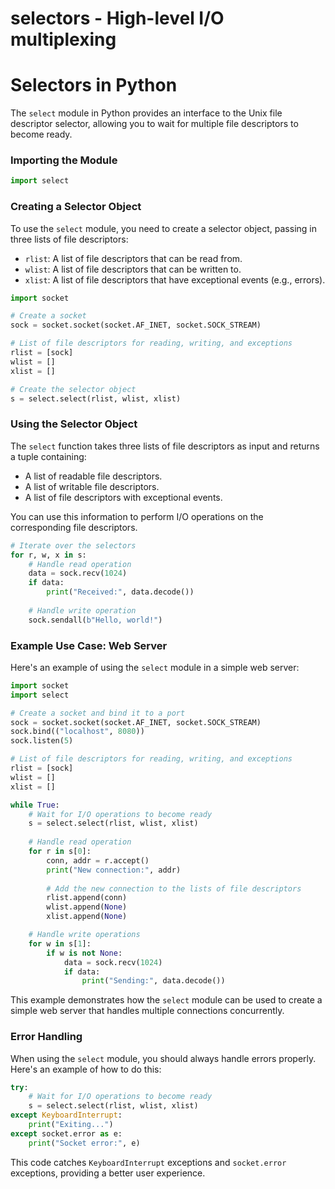 # selectors - High-level I/O multiplexing

**Selectors in Python**
=====================================

The `select` module in Python provides an interface to the Unix file descriptor selector, allowing you to wait for multiple file descriptors to become ready.

### Importing the Module

```python
import select
```

### Creating a Selector Object

To use the `select` module, you need to create a selector object, passing in three lists of file descriptors:

*   `rlist`: A list of file descriptors that can be read from.
*   `wlist`: A list of file descriptors that can be written to.
*   `xlist`: A list of file descriptors that have exceptional events (e.g., errors).

```python
import socket

# Create a socket
sock = socket.socket(socket.AF_INET, socket.SOCK_STREAM)

# List of file descriptors for reading, writing, and exceptions
rlist = [sock]
wlist = []
xlist = []

# Create the selector object
s = select.select(rlist, wlist, xlist)
```

### Using the Selector Object

The `select` function takes three lists of file descriptors as input and returns a tuple containing:

*   A list of readable file descriptors.
*   A list of writable file descriptors.
*   A list of file descriptors with exceptional events.

You can use this information to perform I/O operations on the corresponding file descriptors.

```python
# Iterate over the selectors
for r, w, x in s:
    # Handle read operation
    data = sock.recv(1024)
    if data:
        print("Received:", data.decode())
    
    # Handle write operation
    sock.sendall(b"Hello, world!")
```

### Example Use Case: Web Server

Here's an example of using the `select` module in a simple web server:

```python
import socket
import select

# Create a socket and bind it to a port
sock = socket.socket(socket.AF_INET, socket.SOCK_STREAM)
sock.bind(("localhost", 8080))
sock.listen(5)

# List of file descriptors for reading, writing, and exceptions
rlist = [sock]
wlist = []
xlist = []

while True:
    # Wait for I/O operations to become ready
    s = select.select(rlist, wlist, xlist)
    
    # Handle read operation
    for r in s[0]:
        conn, addr = r.accept()
        print("New connection:", addr)
        
        # Add the new connection to the lists of file descriptors
        rlist.append(conn)
        wlist.append(None)
        xlist.append(None)

    # Handle write operations
    for w in s[1]:
        if w is not None:
            data = sock.recv(1024)
            if data:
                print("Sending:", data.decode())
```

This example demonstrates how the `select` module can be used to create a simple web server that handles multiple connections concurrently.

### Error Handling

When using the `select` module, you should always handle errors properly. Here's an example of how to do this:

```python
try:
    # Wait for I/O operations to become ready
    s = select.select(rlist, wlist, xlist)
except KeyboardInterrupt:
    print("Exiting...")
except socket.error as e:
    print("Socket error:", e)
```

This code catches `KeyboardInterrupt` exceptions and `socket.error` exceptions, providing a better user experience.

